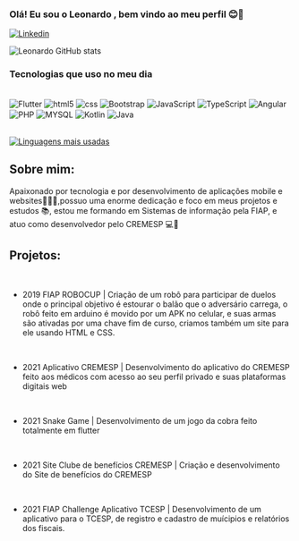 ### Olá! Eu sou o Leonardo , bem vindo ao meu perfil 😊🤙

[![Linkedin](https://img.shields.io/badge/LinkedIn-0077B5?style=for-the-badge&logo=linkedin&logoColor=white)](https://www.linkedin.com/in/leonardo-rocha-651765198/)

![Leonardo GitHub stats](https://github-readme-stats.vercel.app/api?username=LeonardoDaRocha745&show_icons=true&theme=tokyonight)

### Tecnologias que uso no meu dia

<div style=""display: inline_block><br/>
<img align= "center" alt ="Flutter" src="https://img.shields.io/badge/Flutter-02569B?style=for-the-badge&logo=flutter&logoColor=white" />
<img align= "center" alt ="html5" src="https://img.shields.io/badge/HTML5-E34F26?style=for-the-badge&logo=html5&logoColor=white" />
<img align= "center" alt ="css" src="https://img.shields.io/badge/CSS3-1572B6?style=for-the-badge&logo=css3&logoColor=white" />
<img align= "center" alt ="Bootstrap" src="https://img.shields.io/badge/Bootstrap-563D7C?style=for-the-badge&logo=bootstrap&logoColor=white" />
<img align= "center" alt ="JavaScript" src="https://img.shields.io/badge/JavaScript-323330?style=for-the-badge&logo=javascript&logoColor=F7DF1E" />
 <img align= "center" alt ="TypeScript" src="https://img.shields.io/badge/jQuery-0769AD?style=for-the-badge&logo=jquery&logoColor=white" />
 <img align= "center" alt ="Angular" src="	https://img.shields.io/badge/Angular-DD0031?style=for-the-badge&logo=angular&logoColor=white" />
 <img align= "center" alt ="PHP" src="https://img.shields.io/badge/PHP-777BB4?style=for-the-badge&logo=php&logoColor=white" />
 <img align= "center" alt ="MYSQL" src="https://img.shields.io/badge/MySQL-00000F?style=for-the-badge&logo=mysql&logoColor=white" />


<img align= "center" alt ="Kotlin" src="https://img.shields.io/badge/Kotlin-0095D5?&style=for-the-badge&logo=kotlin&logoColor=white" />

<img align= "center" alt ="Java" src="https://img.shields.io/badge/Java-ED8B00?style=for-the-badge&logo=java&logoColor=white" />

</div>
<br/>

[![Linguagens mais usadas](https://github-readme-stats.vercel.app/api/top-langs/?username=LeonardoDaRocha745&layout=compact)](https://github.com/LeonardoDaRocha745/github-readme-stats)




## Sobre mim:

Apaixonado por tecnologia e por desenvolvimento de aplicações mobile e websites📱🌐💕,possuo uma enorme dedicação e foco em meus projetos e estudos 📚, estou me formando em Sistemas de informação pela FIAP, e atuo como desenvolvedor pelo CREMESP 💻💚

## Projetos:
<br/>

- 2019 FIAP ROBOCUP | Criação de um robô para participar de duelos onde o
principal objetivo é estourar o balão que o adversário
carrega, o robô feito em arduino é movido por um APK no celular, e suas
armas são ativadas por uma chave fim de curso, criamos
também um site para ele usando HTML e CSS.

<br/>

- 2021 Aplicativo CREMESP | Desenvolvimento do aplicativo do CREMESP feito aos médicos com acesso ao seu perfil privado e suas plataformas digitais web

<br/>

- 2021 Snake Game | Desenvolvimento de um jogo da cobra feito totalmente em flutter 
<br/>

- 2021 Site Clube de benefícios CREMESP | Criação e desenvolvimento do Site de benefícios do CREMESP

<br/>

- 2021 FIAP Challenge Aplicativo TCESP | Desenvolvimento de um aplicativo para o TCESP, de registro e cadastro de muícipios e relatórios dos fiscais.





